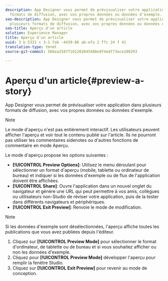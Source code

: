 ```yaml
---
description: App Designer vous permet de prévisualiser votre application dans plusieurs
  formats de diffusion, avec vos propres données ou données d'exemple.
seo-description: App Designer vous permet de prévisualiser votre application dans
  plusieurs formats de diffusion, avec vos propres données ou données d'exemple.
seo-title: Aperçu d'un article
solution: Experience Manager
title: Aperçu d'un article
uuid: 3 b 5321 c 3-1 fab -4439-86 ab-efa 2 ffc 24 f 41
translation-type: tm+mt
source-git-commit: 566ea2587f101202045488e9f4edf73ece100293

---
```



# Aperçu d'un article{#preview-a-story}

App Designer vous permet de prévisualiser votre application dans plusieurs formats de diffusion, avec vos propres données ou données d'exemple.

>[!NOTE]
>
>Le mode d'aperçu n'est pas entièrement interactif. Les utilisateurs peuvent afficher l'aperçu et voir tout le contenu publié sur l'article. Ils ne pourront pas utiliser les commentaires sidenotes ou d'autres fonctions de commentaire en mode Aperçu.

Le mode d'aperçu propose les options suivantes :

* **[!UICONTROL Preview Options]**: Utilisez le menu déroulant pour sélectionner un format d'aperçu (mobile, tablette ou ordinateur de bureau) et indiquer si les données d'exemple ou de flux de l'application doivent être affichées.
* **[!UICONTROL Share]**: Ouvre l'application dans un nouvel onglet du navigateur et génère une URL qui peut permettre à vos amis, collègues ou utilisateurs non-Studio de réviser votre application, puis de la tester dans différents navigateurs et périphériques.
* **[!UICONTROL Exit Preview]**: Renvoie le mode de modification.

>[!NOTE]
>
>Si les données d'exemple sont désélectionnées, l'aperçu affiche toutes les publications que vous avez publiées depuis l'éditeur.

1. Cliquez sur **[!UICONTROL Preview Mode]** pour sélectionner le format d'ordinateur, de tablette ou de bureau et si vous souhaitez afficher ou non les données d'exemple.
1. Cliquez pour **[!UICONTROL Preview Mode]** développer l'aperçu pour remplir la fenêtre Studio.
1. Cliquez sur **[!UICONTROL Exit Preview]** pour revenir au mode de conception.
